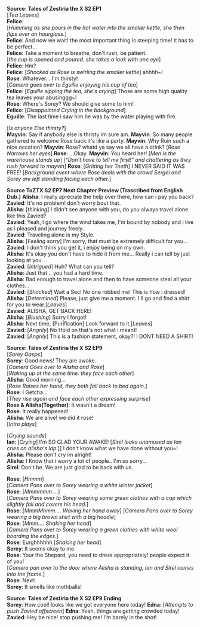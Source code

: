 **Source: Tales of Zestiria the X S2 EP1**  
[*Tea Leaves*]  
**Felice**:  
[*Humming as she pours in the hot water into the smaller kettle, she then flips over an hourglass.*]  
**Felice**: And now we wait! the most important thing is steeping time! It has to be perfect...  
**Felice**: Take a moment to breathe, don't rush, be patient.  
[*the cup is opened and poured. she takes a look with one eye*]  
**Felice**: Hm?  
**Felice**: [*Shocked as Rose is swirling the smaller kettle*] ahhhh~!  
**Rose**: Whatever... I'm thirsty!  
[*Camera goes over to Eguille enjoying his cup of tea*]  
**Felice**: [*Eguille sipping the tea, she's crying*] Those are some high quality tea leaves your abusinggg~!  
**Rose**: Where's Sorey? We should give some to him!  
**Felice**: [*Disappointed Crying in the background*]  
**Eguille**: The last time i saw him he was by the water playing with fire.  

[*Is anyone Else thirsty?*]  
**Mayvin**: Say if anybody else is thristy im sure am.
**Mayvin**: So many people gathered to welcome Rose back it's like a party.
**Mayvin**: Why Ruin such a nice occation?
**Mayvin**: Rose? whatd ya say we all have a drink?
[*Rose Narrows her eyes*]
**Rose**: ...Okay.
**Mayvin**: You heard her! [*Men is the warehouse stands up*]
[*"Don't have to tell me first!" and chattering as they rush forward to mayvin*]
**Rose**: [*Gritting her Teeth*] I NEVER SAID IT WAS FREE!
[*Background event where Rose deals with the crowd Sergei and Sorey are left standing facing each other.*]

**Source ToZTX S2 EP7 Next Chapter Preview (Trascribed from English Dub.)**
**Alisha**: I really apreciate the help over there, how can i pay you back?  
**Zavied**: It's no problem! don't worry bout that.  
**Alisha**: [*thinking*] I didn't see anyone with you, do you always travel alone like this Zavied?  
**Zavied**: Yeah, I go where the wind takes me, I'm bound by nobody and i live as i pleased and journey freely.  
**Zavied**: Traveling alone is my Style.  
**Alisha**: [*Feeling sorry*] I'm sorry, that must be extremely difficult for you...  
**Zavied**: I don't think you get it, i enjoy being on my own.  
**Alisha**: It's okay you don't have to hide it from me... Really i can tell by just looking at you.  
**Zavied**: [*Intrigued*] Huh? What can you tell?  
**Alisha**: Just that... you had a hard time.  
**Alisha**: Bad enough to travel alone and then to have someone steal all your clothes...  
**Zavied**: [*Shocked*] Wait a Sec! No one robbed me! This is how i dressed!  
**Alisha**: [*Determined*] Please, just give me a moment. I'll go and find a shirt for you to wear.[*Leaves*]  
**Zavied**: ALISHA, GET BACK HERE!  
**Alisha**: [*Blushing*] Sorry I forgot!  
**Alisha**: Next time, [Purification] Look forward to it.[*Leaves*]  
**Zavied**: [*Angrily*] No Hold on that's not what i meant!  
**Zavied**: [*Angrily*] This is a fashion statement, okay?! I DONT NEED A SHIRT!  

**Source: Tales of Zestiria the X S2 EP9**  
[*Sorey Gasps*]  
**Sorey**: Good news! They are awake.  
[*Camera Goes over to Alisha and Rose*]  
[*Waking up at the same time. they face each other*]  
**Alisha**: Good morning...  
[*Rose Raises her hand, they both fall back to bed again.*]  
**Rose**: I Getcha...  
[*They rise again and face each other expressing surprise*]  
**Rose & Alisha(Together)**: It wasn't a dream!  
**Rose**: It really happened!  
**Alisha**: We are alive! we did it rose!  
[*Intro plays*]  

[*Crying sounds*]  
**Ian**: [*Crying*] I'm SO GLAD YOUR AWAKE! [*Sirel looks unamused as Ian cries on alisha's lap.*]] I don't know what we have done without you~!  
**Alisha**: Please don't cry im alright!  
**Alisha**: I Know that i worry a lot of people.. I'm so sorry...  
**Sirel**: Don't be. We are just glad to be back with us.  

**Rose**: [*Hmmm*]  
[*Camera Pans over to Sorey wearing a white winter jacket*]  
**Rose**: [*Mmmmmm....*]  
[*Camera Pans over to Sorey wearing some green clothes with a cap which slightly fall and covers his head.*]  
**Rose**: [*MmmMhmm.... Waving her hand away*]
[*Camera Pans over to Sorey wearing a big brown shirt with a big hoodie*]  
**Rose**: [*Mmm.... Shaking her head*]  
[*Camera Pans over to Sorey wearing a green clothes with white wool boarding the edges.*]  
**Rose**: Eurghhhhhh [*Shaking her head*]  
**Sorey**: It seems okay to me.  
**Rose**: Your the Shepard, you need to dress appropriately! people expect it of you!  
[*Camera pan over to the door where Alisha is standing, Ian and Sirel comes into the frame.*]  
**Rose**: Next!  
**Sorey**: It smells like mothballs!  

**Source: Tales of Zestiria the X S2 EP9 Ending**  
**Sorey**: How cool! looks like we got everyone here today!
**Edna**: [*Attempts to push Zavied offscreen*]
**Edna**: Yeah, things are getting crowded today!
**Zavied**: Hey be nice! stop pushing me! I'm barely in the shot!
